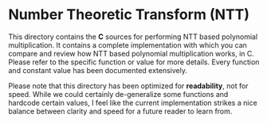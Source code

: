 
# Number Theoretic Transform (NTT)

This directory contains the **C** sources for performing NTT based polynomial
multiplication. It contains a complete implementation with which you can compare
and review how NTT based polynomial multiplication works, in C. Please refer to
the specific function or value for more details. Every function and constant
value has been documented extensively.

Please note that this directory has been optimized for **readability**, not for
speed. While we could certainly de-generalize some functions and hardcode
certain values, I feel like the current implementation strikes a nice balance
between clarity and speed for a future reader to learn from.
